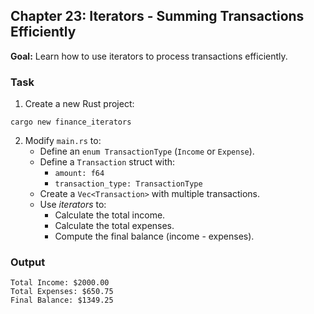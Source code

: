 ## Chapter 23: Iterators - Summing Transactions Efficiently

**Goal:** Learn how to use iterators to process transactions efficiently.

### Task
1. Create a new Rust project:
```shell
cargo new finance_iterators
```
2. Modify `main.rs` to:
   - Define an `enum TransactionType` (`Income` or `Expense`).
   - Define a `Transaction` struct with:
      - `amount: f64`
      - `transaction_type: TransactionType`
   - Create a `Vec<Transaction>` with multiple transactions.
   - Use *iterators* to:
      - Calculate the total income.
      - Calculate the total expenses.
      - Compute the final balance (income - expenses).

### Output
```
Total Income: $2000.00
Total Expenses: $650.75
Final Balance: $1349.25
```